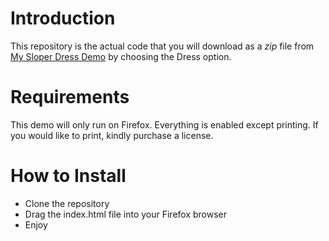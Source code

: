 # Introduction
This repository is the actual code that you will download as a *zip* file from [My Sloper Dress Demo](http://kosherpatterns.com/shop/my-sloper-demo) by choosing the Dress option.

# Requirements
This demo will only run on Firefox.  Everything is enabled except printing.  If you would like to print, kindly purchase a license.

# How to Install
+ Clone the repository
+ Drag the index.html file into your Firefox browser
+ Enjoy

